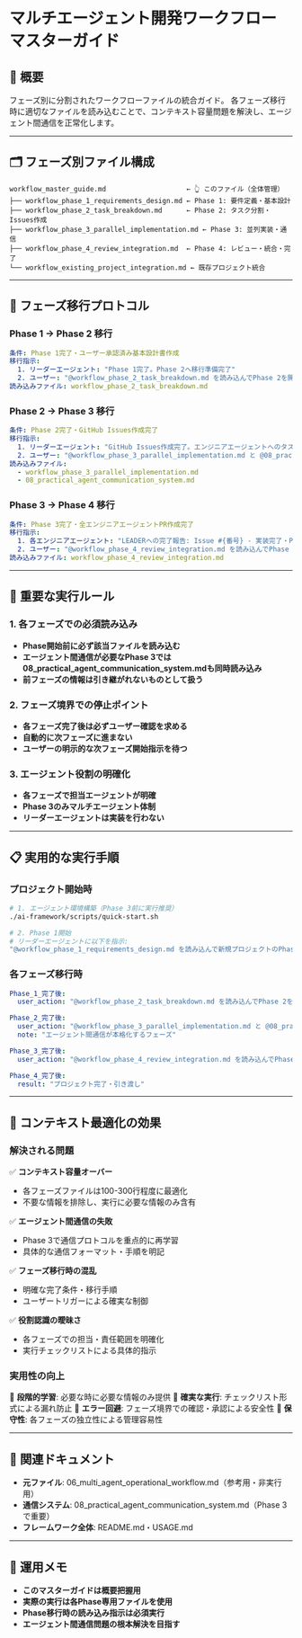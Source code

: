 # マルチエージェント開発ワークフロー マスターガイド

## 🎯 概要
フェーズ別に分割されたワークフローファイルの統合ガイド。
各フェーズ移行時に適切なファイルを読み込むことで、コンテキスト容量問題を解決し、エージェント間通信を正常化します。

---

## 🗂️ フェーズ別ファイル構成

```
workflow_master_guide.md                    ← 👆 このファイル（全体管理）
├── workflow_phase_1_requirements_design.md ← Phase 1: 要件定義・基本設計
├── workflow_phase_2_task_breakdown.md      ← Phase 2: タスク分割・Issues作成
├── workflow_phase_3_parallel_implementation.md ← Phase 3: 並列実装・通信
├── workflow_phase_4_review_integration.md  ← Phase 4: レビュー・統合・完了
└── workflow_existing_project_integration.md ← 既存プロジェクト統合
```

---

## 🔄 フェーズ移行プロトコル

### **Phase 1 → Phase 2 移行**
```yaml
条件: Phase 1完了・ユーザー承認済み基本設計書作成
移行指示: 
  1. リーダーエージェント: "Phase 1完了。Phase 2へ移行準備完了"
  2. ユーザー: "@workflow_phase_2_task_breakdown.md を読み込んでPhase 2を開始してください"
読み込みファイル: workflow_phase_2_task_breakdown.md
```

### **Phase 2 → Phase 3 移行**
```yaml
条件: Phase 2完了・GitHub Issues作成完了
移行指示:
  1. リーダーエージェント: "GitHub Issues作成完了。エンジニアエージェントへのタスク分配準備完了"
  2. ユーザー: "@workflow_phase_3_parallel_implementation.md と @08_practical_agent_communication_system.md を読み込んでPhase 3を開始してください"
読み込みファイル: 
  - workflow_phase_3_parallel_implementation.md
  - 08_practical_agent_communication_system.md
```

### **Phase 3 → Phase 4 移行**
```yaml
条件: Phase 3完了・全エンジニアエージェントPR作成完了
移行指示:
  1. 各エンジニアエージェント: "LEADERへの完了報告: Issue #{番号} - 実装完了・PR作成済み"
  2. ユーザー: "@workflow_phase_4_review_integration.md を読み込んでPhase 4を開始してください"
読み込みファイル: workflow_phase_4_review_integration.md
```

---

## 🚨 重要な実行ルール

### **1. 各フェーズでの必須読み込み**
- **Phase開始前に必ず該当ファイルを読み込む**
- **エージェント間通信が必要なPhase 3では08_practical_agent_communication_system.mdも同時読み込み**
- **前フェーズの情報は引き継がれないものとして扱う**

### **2. フェーズ境界での停止ポイント**
- **各フェーズ完了後は必ずユーザー確認を求める**
- **自動的に次フェーズに進まない**
- **ユーザーの明示的な次フェーズ開始指示を待つ**

### **3. エージェント役割の明確化**
- **各フェーズで担当エージェントが明確**
- **Phase 3のみマルチエージェント体制**
- **リーダーエージェントは実装を行わない**

---

## 📋 実用的な実行手順

### **プロジェクト開始時**
```bash
# 1. エージェント環境構築（Phase 3前に実行推奨）
./ai-framework/scripts/quick-start.sh

# 2. Phase 1開始
# リーダーエージェントに以下を指示:
"@workflow_phase_1_requirements_design.md を読み込んで新規プロジェクトのPhase 1を開始してください"
```

### **各フェーズ移行時**
```yaml
Phase_1_完了後:
  user_action: "@workflow_phase_2_task_breakdown.md を読み込んでPhase 2を開始してください"

Phase_2_完了後:
  user_action: "@workflow_phase_3_parallel_implementation.md と @08_practical_agent_communication_system.md を読み込んでPhase 3を開始してください"
  note: "エージェント間通信が本格化するフェーズ"

Phase_3_完了後:
  user_action: "@workflow_phase_4_review_integration.md を読み込んでPhase 4を開始してください"

Phase_4_完了後:
  result: "プロジェクト完了・引き渡し"
```

---

## 🎯 コンテキスト最適化の効果

### **解決される問題**
✅ **コンテキスト容量オーバー**
- 各フェーズファイルは100-300行程度に最適化
- 不要な情報を排除し、実行に必要な情報のみ含有

✅ **エージェント間通信の失敗**
- Phase 3で通信プロトコルを重点的に再学習
- 具体的な通信フォーマット・手順を明記

✅ **フェーズ移行時の混乱**
- 明確な完了条件・移行手順
- ユーザートリガーによる確実な制御

✅ **役割認識の曖昧さ**
- 各フェーズでの担当・責任範囲を明確化
- 実行チェックリストによる具体的指示

### **実用性の向上**
🚀 **段階的学習**: 必要な時に必要な情報のみ提供
🚀 **確実な実行**: チェックリスト形式による漏れ防止
🚀 **エラー回避**: フェーズ境界での確認・承認による安全性
🚀 **保守性**: 各フェーズの独立性による管理容易性

---

## 🔗 関連ドキュメント
- **元ファイル**: 06_multi_agent_operational_workflow.md（参考用・非実行用）
- **通信システム**: 08_practical_agent_communication_system.md（Phase 3で重要）
- **フレームワーク全体**: README.md・USAGE.md

---

## 📝 運用メモ
- **このマスターガイドは概要把握用**
- **実際の実行は各Phase専用ファイルを使用**
- **Phase移行時の読み込み指示は必須実行**
- **エージェント間通信問題の根本解決を目指す** 